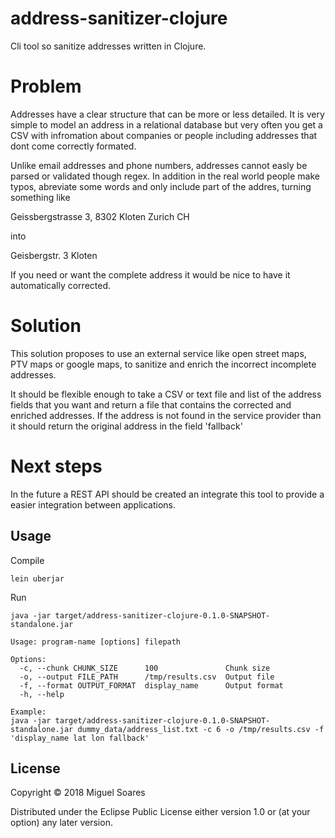# address-sanitizer-clojure
Cli tool so sanitize addresses written in Clojure.

# Problem
Addresses have a clear structure that can be more or less detailed. It is very simple to model an address in a relational database but very often you get a CSV with infromation about companies or people including addresses that dont come correctly formated.

Unlike email addresses and phone numbers, addresses cannot easly be parsed or validated though regex. In addition in the real world people make typos, abreviate some words and only include part of the addres, turning something like

Geissbergstrasse 3, 8302 Kloten Zurich CH 

into 

Geisbergstr. 3 Kloten

If you need or want the complete address it would be nice to have it automatically corrected.

# Solution
This solution proposes to use an external service like open street maps, PTV maps or google maps, to sanitize and enrich the incorrect incomplete addresses.

It should be flexible enough to take a CSV or text file and list of the address fields that you want and return a file that contains the corrected and enriched addresses. If the address is not found in the service provider than it should return the original address in the field 'fallback'

# Next steps
In the future a REST API should be created an integrate this tool to provide a easier integration between applications. 

## Usage

Compile 

```
lein uberjar

```

Run

```
java -jar target/address-sanitizer-clojure-0.1.0-SNAPSHOT-standalone.jar

Usage: program-name [options] filepath

Options:
  -c, --chunk CHUNK_SIZE      100               Chunk size
  -o, --output FILE_PATH      /tmp/results.csv  Output file
  -f, --format OUTPUT_FORMAT  display_name      Output format
  -h, --help

Example:
java -jar target/address-sanitizer-clojure-0.1.0-SNAPSHOT-standalone.jar dummy_data/address_list.txt -c 6 -o /tmp/results.csv -f 'display_name lat lon fallback'
```

## License

Copyright © 2018 Miguel Soares

Distributed under the Eclipse Public License either version 1.0 or (at
your option) any later version.
